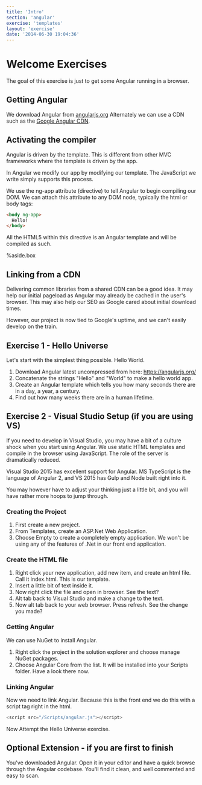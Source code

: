 ```yaml
---
title: 'Intro'
section: 'angular'
exercise: 'templates'
layout: 'exercise'
date: '2014-06-30 19:04:36'
---
```


# Welcome Exercises

The goal of this exercise is just to get some Angular running in a browser.

## Getting Angular

We download Angular from [angularjs.org](http://angularjs.org) Alternately we can use a CDN such as the [Google Angular CDN](https://developers.google.com/speed/libraries/devguide#angularjs).

## Activating the compiler

Angular is driven by the template. This is different from other MVC frameworks where the template is driven by the app.

In Angular we modify our app by modifying our template. The JavaScript we write simply supports this process.

We use the ng-app attribute (directive) to tell Angular to begin compiling our DOM. We can attach this attribute to any DOM node, typically the html or body tags:

```html
<body ng-app>
  Hello!
</body>
```

All the HTML5 within this directive is an Angular template and will be compiled as such.

%aside.box

## Linking from a CDN

Delivering common libraries from a shared CDN can be a good idea. It may help our initial pageload as Angular may already be cached in the user's browser. This may also help our SEO as Google cared about initial download times.

However, our project is now tied to Google's uptime, and we can't easily develop on the train.

## Exercise 1 - Hello Universe

Let's start with the simplest thing possible. Hello World.

1. Download Angular latest uncompressed from here: <https://angularjs.org/>
2. Concatenate the strings "Hello" and "World" to make a hello world app.
3. Create an Angular template which tells you how many seconds there are in a day, a year, a century.
4. Find out how many weeks there are in a human lifetime.

## Exercise 2 - Visual Studio Setup (if you are using VS)

If you need to develop in Visual Studio, you may have a bit of a culture shock when you start using Angular. We use static HTML templates and compile in the browser using JavaScript. The role of the server is dramatically reduced.

Visual Studio 2015 has excellent support for Angular. MS TypeScript is the language of Angular 2, and VS 2015 has Gulp and Node built right into it.

You may however have to adjust your thinking just a little bit, and you will have rather more hoops to jump through.

### Creating the Project

1. First create a new project.
2. From Templates, create an ASP.Net Web Application.
3. Choose Empty to create a completely empty application. We won't be using any of the features of .Net in our front end application.

### Create the HTML file

1. Right click your new application, add new item, and create an html file. Call it index.html. This is our template.
2. Insert a little bit of text inside it.
3. Now right click the file and open in browser. See the text?
4. Alt tab back to Visual Studio and make a change to the text.
5. Now alt tab back to your web browser. Press refresh. See the change you made?

### Getting Angular

We can use NuGet to install Angular.

1. Right click the project in the solution explorer and choose manage NuGet packages.
2. Choose Angular Core from the list. It will be installed into your Scripts folder. Have a look there now.

### Linking Angular

Now we need to link Angular. Because this is the front end we do this with a script tag right in the html.

```js
<script src="/Scripts/angular.js"></script>
```

Now Attempt the Hello Universe exercise.

## Optional Extension - if you are first to finish

You've downloaded Angular. Open it in your editor and have a quick browse through the Angular codebase. You'll find it clean, and well commented and easy to scan.
